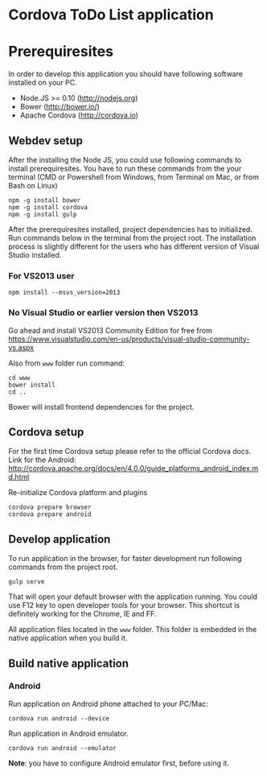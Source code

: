 Cordova ToDo List application
===================================

# Prerequiresites
In order to develop this application you should have following software installed on your PC.

- Node.JS >= 0.10 (http://nodejs.org)
- Bower (http://bower.io/)
- Apache Cordova (http://cordova.io) 

## Webdev setup

After the installing the Node JS, you could use following commands to install prerequiresites.
You have to run these commands from the your terminal (CMD or Powershell from Windows, from Terminal on Mac, or from Bash on Linux)

    npm -g install bower
    npm -g install cordova
    npm -g install gulp
    
After the prerequiresites installed, project dependencies has to initialized. Run commands below in the terminal from the project root.
The installation process is slightly different for the users who has different version of Visual Studio installed.

### For VS2013 user 
    npm install --msvs_version=2013
    
### No Visual Studio or earlier version then VS2013
Go ahead and install VS2013 Community Edition for free from https://www.visualstudio.com/en-us/products/visual-studio-community-vs.aspx
    
Also from `www` folder run command:

    cd www
    bower install
    cd ..
    
Bower will install frontend dependencies for the project.

## Cordova setup

For the first time Cordova setup please refer to the official Cordova docs.
Link for the Android: http://cordova.apache.org/docs/en/4.0.0/guide_platforms_android_index.md.html

Re-initialize Cordova platform and plugins

    cordova prepare browser
    cordova prepare android

## Develop application
To run application in the browser, for faster development run following commands from the project root.

    gulp serve

That will open your default browser with the application running. You could use F12 key to open 
developer tools for your browser. This shortcut is definitely working for the Chrome, IE and FF.

All application files located in the `www` folder. This folder is embedded in the native application when you build it.

## Build native application

### Android 
Run application on Android phone attached to your PC/Mac:

    cordova run android --device
    
Run application in Android emulator.

    cordova run android --emulator
    
**Note**: you have to configure Android emulator first, before using it.
    

